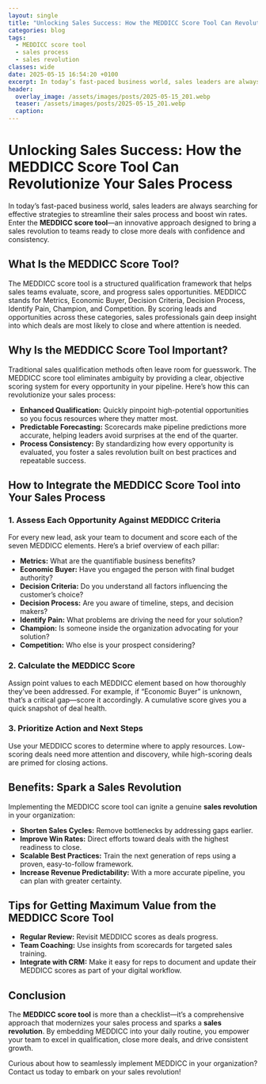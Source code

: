 ```yaml
---
layout: single
title: "Unlocking Sales Success: How the MEDDICC Score Tool Can Revolutionize Your Sales Process"
categories: blog
tags:
  - MEDDICC score tool
  - sales process
  - sales revolution
classes: wide
date: 2025-05-15 16:54:20 +0100
excerpt: In today’s fast-paced business world, sales leaders are always searching for effective strategies to streamline their sales process and boost win rates. Ent...
header:
  overlay_image: /assets/images/posts/2025-05-15_201.webp
  teaser: /assets/images/posts/2025-05-15_201.webp
  caption: 
---
```

  
# Unlocking Sales Success: How the MEDDICC Score Tool Can Revolutionize Your Sales Process

In today’s fast-paced business world, sales leaders are always searching for effective strategies to streamline their sales process and boost win rates. Enter the **MEDDICC score tool**—an innovative approach designed to bring a sales revolution to teams ready to close more deals with confidence and consistency.

## What Is the MEDDICC Score Tool?

The MEDDICC score tool is a structured qualification framework that helps sales teams evaluate, score, and progress sales opportunities. MEDDICC stands for Metrics, Economic Buyer, Decision Criteria, Decision Process, Identify Pain, Champion, and Competition. By scoring leads and opportunities across these categories, sales professionals gain deep insight into which deals are most likely to close and where attention is needed.

## Why Is the MEDDICC Score Tool Important?

Traditional sales qualification methods often leave room for guesswork. The MEDDICC score tool eliminates ambiguity by providing a clear, objective scoring system for every opportunity in your pipeline. Here’s how this can revolutionize your sales process:

- **Enhanced Qualification:** Quickly pinpoint high-potential opportunities so you focus resources where they matter most.
- **Predictable Forecasting:** Scorecards make pipeline predictions more accurate, helping leaders avoid surprises at the end of the quarter.
- **Process Consistency:** By standardizing how every opportunity is evaluated, you foster a sales revolution built on best practices and repeatable success.

## How to Integrate the MEDDICC Score Tool into Your Sales Process

### 1. Assess Each Opportunity Against MEDDICC Criteria

For every new lead, ask your team to document and score each of the seven MEDDICC elements. Here’s a brief overview of each pillar:

- **Metrics:** What are the quantifiable business benefits?
- **Economic Buyer:** Have you engaged the person with final budget authority?
- **Decision Criteria:** Do you understand all factors influencing the customer’s choice?
- **Decision Process:** Are you aware of timeline, steps, and decision makers?
- **Identify Pain:** What problems are driving the need for your solution?
- **Champion:** Is someone inside the organization advocating for your solution?
- **Competition:** Who else is your prospect considering?

### 2. Calculate the MEDDICC Score

Assign point values to each MEDDICC element based on how thoroughly they’ve been addressed. For example, if “Economic Buyer” is unknown, that’s a critical gap—score it accordingly. A cumulative score gives you a quick snapshot of deal health.

### 3. Prioritize Action and Next Steps

Use your MEDDICC scores to determine where to apply resources. Low-scoring deals need more attention and discovery, while high-scoring deals are primed for closing actions.

## Benefits: Spark a Sales Revolution

Implementing the MEDDICC score tool can ignite a genuine **sales revolution** in your organization:

- **Shorten Sales Cycles:** Remove bottlenecks by addressing gaps earlier.
- **Improve Win Rates:** Direct efforts toward deals with the highest readiness to close.
- **Scalable Best Practices:** Train the next generation of reps using a proven, easy-to-follow framework.
- **Increase Revenue Predictability:** With a more accurate pipeline, you can plan with greater certainty.

## Tips for Getting Maximum Value from the MEDDICC Score Tool

- **Regular Review:** Revisit MEDDICC scores as deals progress.
- **Team Coaching:** Use insights from scorecards for targeted sales training.
- **Integrate with CRM:** Make it easy for reps to document and update their MEDDICC scores as part of your digital workflow.

## Conclusion

The **MEDDICC score tool** is more than a checklist—it’s a comprehensive approach that modernizes your sales process and sparks a **sales revolution**. By embedding MEDDICC into your daily routine, you empower your team to excel in qualification, close more deals, and drive consistent growth.

Curious about how to seamlessly implement MEDDICC in your organization? Contact us today to embark on your sales revolution!